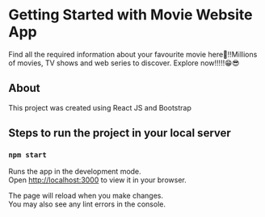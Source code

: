 # Getting Started with Movie Website App

Find all the required information about your favourite movie here🙌!!Millions of movies, TV shows and web series to discover. Explore now!!!!!😁😎 
## About
This project was created using React JS and Bootstrap


## Steps to run the project in your local server
### `npm start`

Runs the app in the development mode.\
Open [http://localhost:3000](http://localhost:3000) to view it in your browser.

The page will reload when you make changes.\
You may also see any lint errors in the console.


